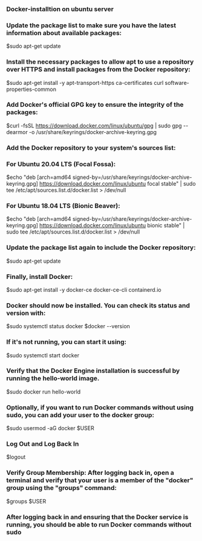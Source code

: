 ### Docker-installtion on ubuntu server ###

### Update the package list to make sure you have the latest information about available packages: ###

$sudo apt-get update

### Install the necessary packages to allow apt to use a repository over HTTPS and install packages from the Docker repository: ###

$sudo apt-get install -y apt-transport-https ca-certificates curl software-properties-common

### Add Docker's official GPG key to ensure the integrity of the packages: ###

$curl -fsSL https://download.docker.com/linux/ubuntu/gpg | sudo gpg --dearmor -o /usr/share/keyrings/docker-archive-keyring.gpg


### Add the Docker repository to your system's sources list: ###
### For Ubuntu 20.04 LTS (Focal Fossa): ###

$echo "deb [arch=amd64 signed-by=/usr/share/keyrings/docker-archive-keyring.gpg] https://download.docker.com/linux/ubuntu focal stable" | sudo tee /etc/apt/sources.list.d/docker.list > /dev/null

### For Ubuntu 18.04 LTS (Bionic Beaver): ###

$echo "deb [arch=amd64 signed-by=/usr/share/keyrings/docker-archive-keyring.gpg] https://download.docker.com/linux/ubuntu bionic stable" | sudo tee /etc/apt/sources.list.d/docker.list > /dev/null

### Update the package list again to include the Docker repository: ###

$sudo apt-get update

### Finally, install Docker: ###

$sudo apt-get install -y docker-ce docker-ce-cli containerd.io

### Docker should now be installed. You can check its status and version with: ###

$sudo systemctl status docker
$docker --version

### If it's not running, you can start it using: ###

$sudo systemctl start docker


### Verify that the Docker Engine installation is successful by running the hello-world image. ###

$sudo docker run hello-world

### Optionally, if you want to run Docker commands without using sudo, you can add your user to the docker group: ###

$sudo usermod -aG docker $USER

### Log Out and Log Back In ###

$logout    

### Verify Group Membership: After logging back in, open a terminal and verify that your user is a member of the "docker" group using the "groups" command: ###

$groups $USER



### After logging back in and ensuring that the Docker service is running, you should be able to run Docker commands without sudo ###







